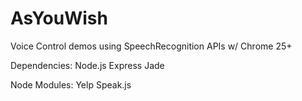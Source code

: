 AsYouWish
=========

Voice Control demos using SpeechRecognition APIs w/ Chrome 25+

Dependencies:
Node.js
Express
Jade

Node Modules:
Yelp
Speak.js